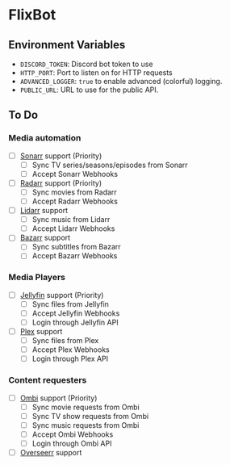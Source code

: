 # FlixBot

## Environment Variables

- `DISCORD_TOKEN`: Discord bot token to use
- `HTTP_PORT`: Port to listen on for HTTP requests
- `ADVANCED_LOGGER`: `true` to enable advanced (colorful) logging.
- `PUBLIC_URL`: URL to use for the public API.

## To Do

### Media automation
- [ ] [Sonarr](https://sonarr.tv/) support (Priority)
    - [ ] Sync TV series/seasons/episodes from Sonarr
    - [ ] Accept Sonarr Webhooks
- [ ] [Radarr](https://radarr.video/) support (Priority)
    - [ ] Sync movies from Radarr
    - [ ] Accept Radarr Webhooks
- [ ] [Lidarr](https://lidarr.audio/) support
    - [ ] Sync music from Lidarr
    - [ ] Accept Lidarr Webhooks
- [ ] [Bazarr](https://bazarr.media/) support
    - [ ] Sync subtitles from Bazarr
    - [ ] Accept Bazarr Webhooks

### Media Players
- [ ] [Jellyfin](https://jellyfin.org/) support (Priority)
    - [ ] Sync files from Jellyfin
    - [ ] Accept Jellyfin Webhooks
    - [ ] Login through Jellyfin API
- [ ] [Plex](https://www.plex.tv/) support
    - [ ] Sync files from Plex
    - [ ] Accept Plex Webhooks
    - [ ] Login through Plex API

### Content requesters
- [ ] [Ombi](https://ombi.io/) support (Priority)
  - [ ] Sync movie requests from Ombi
  - [ ] Sync TV show requests from Ombi
  - [ ] Sync music requests from Ombi
  - [ ] Accept Ombi Webhooks
  - [ ] Login through Ombi API
- [ ] [Overseerr](https://overseerr.dev/) support
